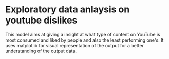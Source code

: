 # Exploratory data anlaysis on youtube dislikes 
This model aims at giving a insight at what type of content on YouTube is most consumed and liked by people and also the least performing one's. It uses matplotlib for visual representation of the output for a better understanding of the output data.
